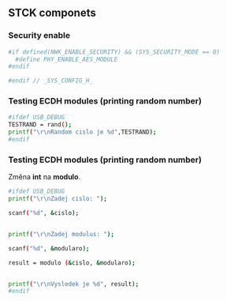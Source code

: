 ## STCK componets

### Security enable
```sh
#if defined(NWK_ENABLE_SECURITY) && (SYS_SECURITY_MODE == 0)
  #define PHY_ENABLE_AES_MODULE
#endif

#endif // _SYS_CONFIG_H_
```

### Testing ECDH modules (printing random number)

```sh
#ifdef USB_DEBUG
TESTRAND = rand();
printf("\r\nRandom cislo je %d",TESTRAND);
#endif
```

### Testing ECDH modules (printing random number)
Změna **int** na **modulo**.
```sh
#ifdef USB_DEBUG
printf("\r\nZadej cislo: ");

scanf("%d", &cislo);


printf("\r\nZadej modulus: ");

scanf("%d", &modularo);

result = modulo (&cislo, &modularo);


printf("\r\nVysledek je %d", result);
#endif

```
